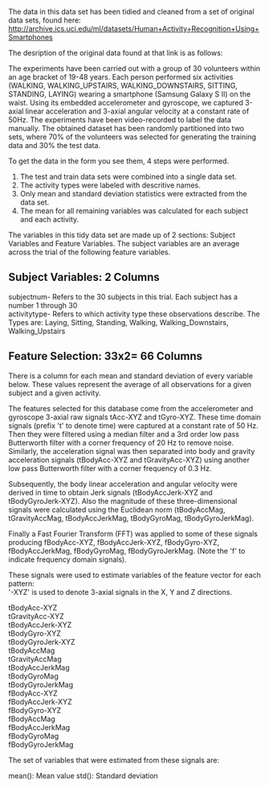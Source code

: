 The data in this data set has been tidied and cleaned from a set of original data sets, found here:
http://archive.ics.uci.edu/ml/datasets/Human+Activity+Recognition+Using+Smartphones

The desription of the original data found at that link is as follows:

The experiments have been carried out with a group of 30 volunteers within an age bracket of 19-48 years. Each person performed six activities (WALKING, WALKING_UPSTAIRS, WALKING_DOWNSTAIRS, SITTING, STANDING, LAYING) wearing a smartphone (Samsung Galaxy S II) on the waist. Using its embedded accelerometer and gyroscope, we captured 3-axial linear acceleration and 3-axial angular velocity at a constant rate of 50Hz. The experiments have been video-recorded to label the data manually. The obtained dataset has been randomly partitioned into two sets, where 70% of the volunteers was selected for generating the training data and 30% the test data.

To get the data in the form you see them, 4 steps were performed.
1) The test and train data sets were combined into a single data set.
2) The activity types were labeled with descritive names.
3) Only mean and standard deviation statistics were extracted from the data set.
4) The mean for all remaining variables was calculated for each subject and each activity.

The variables in this tidy data set are made up of 2 sections: Subject Variables and Feature Variables.
The subject variables are an average across the trial of the following feature variables. 

Subject Variables: 2 Columns
-----------------
subjectnum- Refers to the 30 subjects in this trial. Each subject has a number 1 through 30  
activitytype- Refers to which activity type these observations describe. The Types are:
  Laying, Sitting, Standing, Walking, Walking_Downstairs, Walking_Upstairs

Feature Selection: 33x2= 66 Columns
-----------------
There is a column for each mean and standard deviation of every variable below. These values represent the average of all observations for a given subject and a given activity.

The features selected for this database come from the accelerometer and gyroscope 3-axial raw signals tAcc-XYZ and tGyro-XYZ. These time domain signals (prefix 't' to denote time) were captured at a constant rate of 50 Hz. Then they were filtered using a median filter and a 3rd order low pass Butterworth filter with a corner frequency of 20 Hz to remove noise. Similarly, the acceleration signal was then separated into body and gravity acceleration signals (tBodyAcc-XYZ and tGravityAcc-XYZ) using another low pass Butterworth filter with a corner frequency of 0.3 Hz. 

Subsequently, the body linear acceleration and angular velocity were derived in time to obtain Jerk signals (tBodyAccJerk-XYZ and tBodyGyroJerk-XYZ). Also the magnitude of these three-dimensional signals were calculated using the Euclidean norm (tBodyAccMag, tGravityAccMag, tBodyAccJerkMag, tBodyGyroMag, tBodyGyroJerkMag). 

Finally a Fast Fourier Transform (FFT) was applied to some of these signals producing fBodyAcc-XYZ, fBodyAccJerk-XYZ, fBodyGyro-XYZ, fBodyAccJerkMag, fBodyGyroMag, fBodyGyroJerkMag. (Note the 'f' to indicate frequency domain signals). 

These signals were used to estimate variables of the feature vector for each pattern:  
'-XYZ' is used to denote 3-axial signals in the X, Y and Z directions.

tBodyAcc-XYZ  
tGravityAcc-XYZ  
tBodyAccJerk-XYZ  
tBodyGyro-XYZ  
tBodyGyroJerk-XYZ  
tBodyAccMag  
tGravityAccMag  
tBodyAccJerkMag  
tBodyGyroMag  
tBodyGyroJerkMag  
fBodyAcc-XYZ  
fBodyAccJerk-XYZ  
fBodyGyro-XYZ  
fBodyAccMag  
fBodyAccJerkMag  
fBodyGyroMag  
fBodyGyroJerkMag  

The set of variables that were estimated from these signals are: 

mean(): Mean value
std(): Standard deviation
